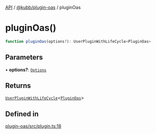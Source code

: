 [API](../../../packages.md) / [@kubb/plugin-oas](../index.md) / pluginOas

# pluginOas()

```ts
function pluginOas(options?): UserPluginWithLifeCycle<PluginOas>
```

## Parameters

• **options?**: [`Options`](../type-aliases/Options.md)

## Returns

[`UserPluginWithLifeCycle`](../../core/type-aliases/UserPluginWithLifeCycle.md)\<[`PluginOas`](../type-aliases/PluginOas.md)\>

## Defined in

[plugin-oas/src/plugin.ts:18](https://github.com/kubb-project/kubb/blob/dcebbafbee668a7722775212bce85eec29e39573/packages/plugin-oas/src/plugin.ts#L18)
